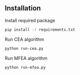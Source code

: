 ## Installation

Install required package

```bash
pip install -r requirements.txt
```

Run CEA algorithm

```bash
python run-cea.py
```

Run MFEA algorithm

```bash
python run-mfea.py
```